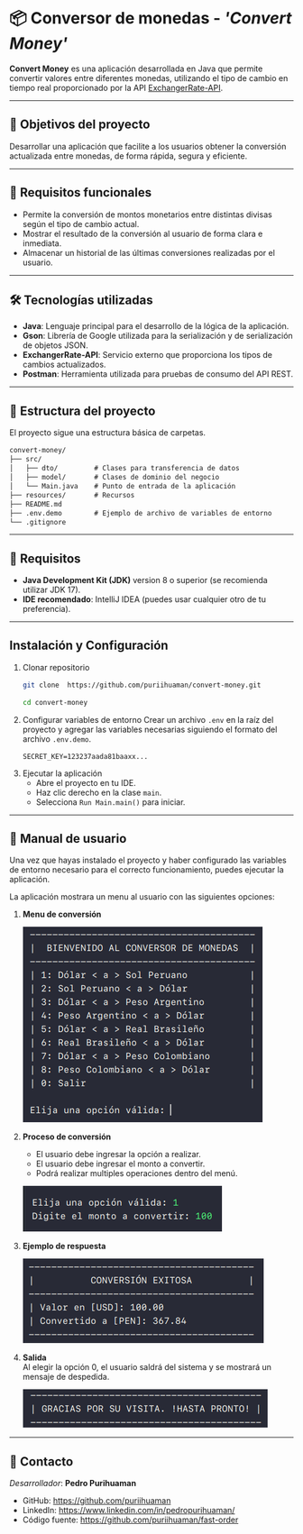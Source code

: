 # 📦 Conversor de monedas - _'Convert Money'_

**Convert Money** es una aplicación desarrollada en Java que permite convertir valores entre
diferentes monedas, utilizando el tipo de cambio en tiempo real proporcionado por la
API [ExchangerRate-API](https://app.exchangerate-api.com/dashboard).

---

## 🎯 Objetivos del proyecto

Desarrollar una aplicación que facilite a los usuarios obtener la conversión actualizada entre
monedas, de forma rápida, segura y eficiente.

---

## 🧩 Requisitos funcionales

- Permite la conversión de montos monetarios entre distintas divisas según el tipo de cambio actual.
- Mostrar el resultado de la conversión al usuario de forma clara e inmediata.
- Almacenar un historial de las últimas conversiones realizadas por el usuario.

---

## 🛠 Tecnologías utilizadas

- **Java**: Lenguaje principal para el desarrollo de la lógica de la aplicación.
- **Gson**: Librería de Google utilizada para la serialización y de serialización de objetos JSON.
- **ExchangerRate-API**: Servicio externo que proporciona los tipos de cambios actualizados.
- **Postman**: Herramienta utilizada para pruebas de consumo del API REST.

---

## 🧱 Estructura del proyecto

El proyecto sigue una estructura básica de carpetas.

```
convert-money/
├── src/
│   ├── dto/         # Clases para transferencia de datos
│   ├── model/       # Clases de dominio del negocio
│   └── Main.java    # Punto de entrada de la aplicación
├── resources/       # Recursos
├── README.md
├── .env.demo        # Ejemplo de archivo de variables de entorno
└── .gitignore
```

---

## 📄 Requisitos

- **Java Development Kit (JDK)** version 8 o superior (se recomienda utilizar JDK 17).
- **IDE recomendado**: IntelliJ IDEA (puedes usar cualquier otro de tu preferencia).

---

## Instalación y Configuración

1. Clonar repositorio
   ```bash
   git clone  https://github.com/puriihuaman/convert-money.git
   ```
   ```bash
   cd convert-money
   ```
2. Configurar variables de entorno
   Crear un archivo `.env` en la raíz del proyecto y agregar las variables necesarias siguiendo
   el formato del archivo `.env.demo`.
   ```
   SECRET_KEY=123237aada81baaxx... 
   ```
3. Ejecutar la aplicación
    - Abre el proyecto en tu IDE.
    - Haz clic derecho en la clase `main`.
    - Selecciona `Run Main.main()` para iniciar.

---

## 👨 Manual de usuario

Una vez que hayas instalado el proyecto y haber configurado las variables de entorno necesario
para el correcto funcionamiento, puedes ejecutar la aplicación.

La aplicación mostrara un menu al usuario con las siguientes opciones:

1. **Menu de conversión**

   ![Menu](./resources/static/images/menu-app.png)
2. **Proceso de conversión**
    - El usuario debe ingresar la opción a realizar.
    - El usuario debe ingresar el monto a convertir.
    - Podrá realizar multiples operaciones dentro del menú.

   ![Data entry](./resources/static/images/data-entry.png)
3. **Ejemplo de respuesta**

   ![Response](./resources/static/images/response.png)
4. **Salida**  
   Al elegir la opción 0, el usuario saldrá del sistema y se mostrará un mensaje de despedida.

   ![Goodbye](./resources/static/images/goodbye.png)

---

## 📨 Contacto

_Desarrollador_: **Pedro Purihuaman**

- GitHub: https://github.com/puriihuaman
- LinkedIn: https://www.linkedin.com/in/pedropurihuaman/
- Código fuente: https://github.com/puriihuaman/fast-order